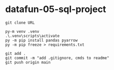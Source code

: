 # datafun-05-sql-project

```
git clone URL
```

```
py-m venv .venv
.\.venv\scripts\activate
py -m pip install pandas pyarrow
py -m pip freeze > requirements.txt
```

``` 
git add .
git commit -m "add .gitignore, cmds to readme"
git push origin main
```
